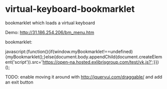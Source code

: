 # virtual-keyboard-bookmarklet

bookmarklet which loads a virtual keyboard

Demo: http://31.186.254.206/bm_menu.htm

bookmarklet:

javascript:(function(){if(window.myBookmarklet!==undefined){myBookmarklet();}else{document.body.appendChild(document.createElement('script')).src='https://open-na.hosted.exlibrisgroup.com/test/vk.js?';}})();



TODO: enable moving it around with http://jqueryui.com/draggable/ and add an exit button



